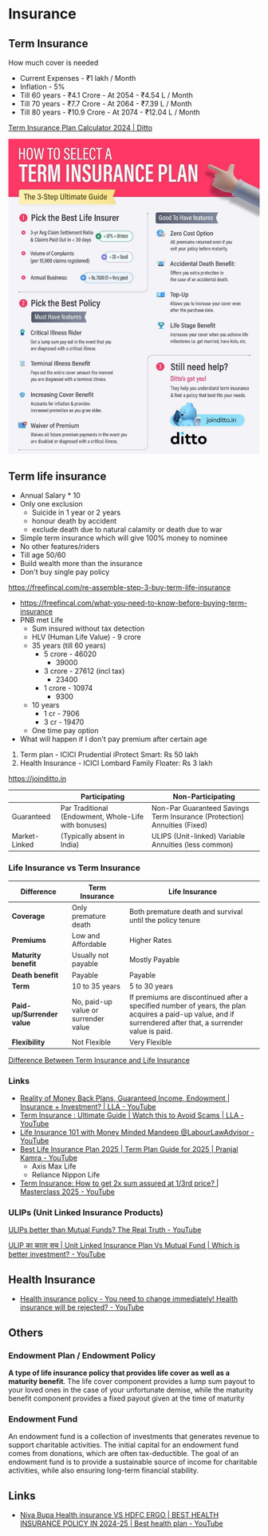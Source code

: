 # Insurance

## Term Insurance

How much cover is needed

- Current Expenses - ₹1 lakh / Month
- Inflation - 5%
- Till 60 years - ₹4.1 Crore - At 2054 - ₹4.54 L / Month
- Till 70 years - ₹7.7 Crore - At 2064 - ₹7.39 L / Month
- Till 80 years - ₹10.9 Crore - At 2074 - ₹12.04 L / Month

[Term Insurance Plan Calculator 2024 | Ditto](https://joinditto.in/term-insurance/cover-calculator/)

![How to select a term insurance plan](../media/Pasted%20image%2020240913155100.jpg)

## Term life insurance

- Annual Salary * 10
- Only one exclusion
    - Suicide in 1 year or 2 years
    - honour death by accident
    - exclude death due to natural calamity or death due to war
- Simple term insurance which will give 100% money to nominee
- No other features/riders
- Till age 50/60
- Build wealth more than the insurance
- Don't buy single pay policy

https://freefincal.com/re-assemble-step-3-buy-term-life-insurance

- https://freefincal.com/what-you-need-to-know-before-buying-term-insurance
- PNB met Life
    - Sum insured without tax detection
    - HLV (Human Life Value) - 9 crore
    - 35 years (till 60 years)
        - 5 crore - 46020
            - 39000
        - 3 crore - 27612 (incl tax)
            - 23400
        - 1 crore - 10974
            - 9300
    - 10 years
        - 1 cr - 7906
        - 3 cr - 19470
    - One time pay option
- What will happen if I don't pay premium after certain age

1. Term plan - ICICI Prudential iProtect Smart: Rs 50 lakh
2. Health Insurance - ICICI Lombard Family Floater: Rs 3 lakh

https://joinditto.in

|               | Participating                                        | Non-Participating                                                        |
| ------------- | ---------------------------------------------------- | ------------------------------------------------------------------------ |
| Guaranteed    | Par Traditional (Endowment, Whole-Life with bonuses) | Non-Par Guaranteed Savings Term Insurance (Protection) Annuities (Fixed) |
| Market-Linked | (Typically absent in India)                          | ULIPS (Unit-linked) Variable Annuities (less common)                     |

### Life Insurance vs Term Insurance

| Difference                  | Term Insurance                       | Life Insurance                                                                                                                                               |
| --------------------------- | ------------------------------------ | ------------------------------------------------------------------------------------------------------------------------------------------------------------ |
| **Coverage**                | Only premature death                 | Both premature death and survival until the policy tenure                                                                                                    |
| **Premiums**                | Low and Affordable                   | Higher Rates                                                                                                                                                 |
| **Maturity benefit**        | Usually not payable                  | Mostly Payable                                                                                                                                               |
| **Death benefit**           | Payable                              | Payable                                                                                                                                                      |
| **Term**                    | 10 to 35 years                       | 5 to 30 years                                                                                                                                                |
| **Paid-up/Surrender value** | No, paid-up value or surrender value | If premiums are discontinued after a specified number of years, the plan acquires a paid-up value, and if surrendered after that, a surrender value is paid. |
| **Flexibility**             | Not Flexible                         | Very Flexible                                                                                                                                                |

[Difference Between Term Insurance and Life Insurance](https://groww.in/blog/difference-between-term-insurance-and-life-insurance)

### Links

- [Reality of Money Back Plans, Guaranteed Income, Endowment | Insurance + Investment? | LLA - YouTube](https://www.youtube.com/watch?v=GqYfI1h4_Yg)
- [Term Insurance : Ultimate Guide | Watch this to Avoid Scams | LLA - YouTube](https://www.youtube.com/watch?v=FFWtUThoPqw)
- [Life Insurance 101 with Money Minded Mandeep ‪@LabourLawAdvisor‬ - YouTube](https://youtu.be/Oelck8k9AC8)
- [Best Life Insurance Plan 2025 \| Term Plan Guide for 2025 \| Pranjal Kamra - YouTube](https://youtu.be/Cm6VKuRfWVI)
	- Axis Max Life
	- Reliance Nippon Life
- [Term Insurance: How to get 2x sum assured at 1/3rd price? \| Masterclass 2025 - YouTube](https://youtu.be/liuKy5IVcHU)

### ULIPs (Unit Linked Insurance Products)

[ULIPs better than Mutual Funds? The Real Truth - YouTube](https://www.youtube.com/watch?v=TZWcSObJLeI)

[ULIP का काला सच | Unit Linked Insurance Plan Vs Mutual Fund | Which is better investment? - YouTube](https://www.youtube.com/watch?v=eNl6SMjTqMo)

## Health Insurance

- [Health insurance policy - You need to change immediately! Health insurance will be rejected? - YouTube](https://www.youtube.com/watch?v=A0NjCGEDrcI)

## Others

### Endowment Plan / Endowment Policy

**A type of life insurance policy that provides life cover as well as a maturity benefit**. The life cover component provides a lump sum payout to your loved ones in the case of your unfortunate demise, while the maturity benefit component provides a fixed payout given at the time of maturity

### Endowment Fund

An endowment fund is a collection of investments that generates revenue to support charitable activities. The initial capital for an endowment fund comes from donations, which are often tax-deductible. The goal of an endowment fund is to provide a sustainable source of income for charitable activities, while also ensuring long-term financial stability.

## Links

- [Niva Bupa Health insurance VS HDFC ERGO | BEST HEALTH INSURANCE POLICY IN 2024-25 | Best health plan - YouTube](https://www.youtube.com/watch?v=15w1KKkjx8g)
